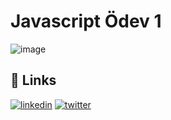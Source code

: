 # Javascript Ödev 1 

![image](https://user-images.githubusercontent.com/99559119/171407772-6714d817-4dc8-445e-9803-bb8fba654ef6.png)




## 🔗 Links

[![linkedin](https://img.shields.io/badge/linkedin-0A66C2?style=for-the-badge&logo=linkedin&logoColor=white)](https://www.linkedin.com/in/mrtmzlm/)
[![twitter](https://img.shields.io/badge/twitter-1DA1F2?style=for-the-badge&logo=twitter&logoColor=white)](https://twitter.com/mrtmzlm)
